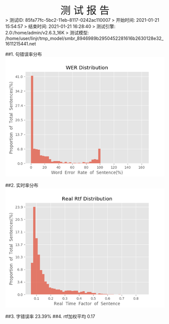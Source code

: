 <center><font size=6>测 试 报 告</font></center>
>	测试ID: 85fa77fc-5bc2-11eb-8117-0242ac110007
>	开始时间: 2021-01-21 15:54:57
>	结束时间: 2021-01-21 16:28:40
>	测试引擎: 2.0:/home/admin/v2.6.3_16K
>	测试模型: /home/user/linjr/tmp_model/smbr_8946989b2950452281616b2630128e32_1611215441.net

##1. 句错误率分布
![wer_distribution](./Wer_Distribution.png)

##2. 实时率分布
![read_rtf_distribution](./Real_Rtf_Distribution.png)

##3. 字错误率
23.39%
##4. rtf加权平均
0.17

